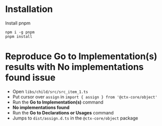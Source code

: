 # Installation

Install pnpm

```
npm i -g pnpm
pnpm install
```

# Reproduce Go to Implementation(s) results with No implementations found issue

* Open `libs/child/src/src_item_1.ts`
* Put cursor over `assign` in `import { assign } from '@ctx-core/object'`
* Run the **Go to Implementation(s)** command
* **No implementations found**
* Run the **Go to Declarations or Usages** command
* Jumps to `dist/assign.d.ts` in the `@ctx-core/object` package
